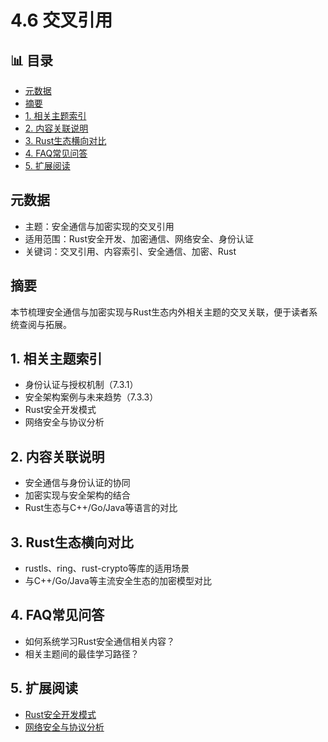 ﻿# 4.6 交叉引用


## 📊 目录

- [元数据](#元数据)
- [摘要](#摘要)
- [1. 相关主题索引](#1-相关主题索引)
- [2. 内容关联说明](#2-内容关联说明)
- [3. Rust生态横向对比](#3-rust生态横向对比)
- [4. FAQ常见问答](#4-faq常见问答)
- [5. 扩展阅读](#5-扩展阅读)


## 元数据

- 主题：安全通信与加密实现的交叉引用
- 适用范围：Rust安全开发、加密通信、网络安全、身份认证
- 关键词：交叉引用、内容索引、安全通信、加密、Rust

## 摘要

本节梳理安全通信与加密实现与Rust生态内外相关主题的交叉关联，便于读者系统查阅与拓展。

## 1. 相关主题索引

- 身份认证与授权机制（7.3.1）
- 安全架构案例与未来趋势（7.3.3）
- Rust安全开发模式
- 网络安全与协议分析

## 2. 内容关联说明

- 安全通信与身份认证的协同
- 加密实现与安全架构的结合
- Rust生态与C++/Go/Java等语言的对比

## 3. Rust生态横向对比

- rustls、ring、rust-crypto等库的适用场景
- 与C++/Go/Java等主流安全生态的加密模型对比

## 4. FAQ常见问答

- 如何系统学习Rust安全通信相关内容？
- 相关主题间的最佳学习路径？

## 5. 扩展阅读

- [Rust安全开发模式](https://github.com/rust-lang/awesome-rust#security)
- [网络安全与协议分析](https://tools.ietf.org/html/rfc8446)
